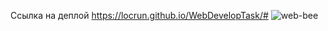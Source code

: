 Ссылка на деплой https://locrun.github.io/WebDevelopTask/#
![web-bee](https://github.com/locrun/WebDevelopTask/assets/56001961/eb8947f9-3821-426e-9da2-a6c9b8900ffe)
